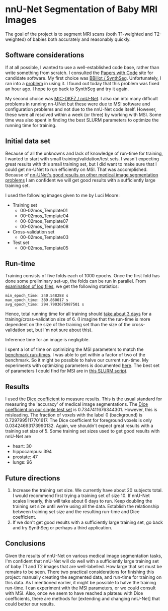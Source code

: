 nnU-Net Segmentation of Baby MRI Images
========================================

The goal of the project is to segment MRI scans (both T1-weighted 
and T2-weighted) of babies both accurately and reasonably quickly.

Software considerations
-----------------------

If at all possible, I wanted to use a well-established code base,
rather than write something from scratch.  I consulted the
[Papers with Code](https://paperswithcode.com/task/brain-segmentation) 
site for candidate software.  My first choice was 
[BBillot / SynthSeg](https://github.com/BBillot/SynthSeg).
Unfortunately, I ran into a [problem](https://github.com/BBillot/SynthSeg/issues/11) in using it.
I found out today that this problem was fixed an hour ago.  I
hope to go back to SynthSeg and try it again.

My second choice was [MIC-DKFZ / nnU-Net](https://github.com/MIC-DKFZ/nnUNet).
I also ran into many difficult problems in running nn-UNet
but these were due to MSI software and configuration problems and not due to the
nnU-Net code itself.  However, these were all resolved within a
week (or three) by working with MSI.  Some time was also spent
in finding the best SLURM parameters to optimize the running time
for training.

Initial data set
----------------

Because of all the unknowns and lack of knowledge of run-time
for training, I wanted to start with small training/validation/test
sets.  I wasn't expecting great results with this small training
set, but I did want to make sure that I could get nn-UNet to run
efficiently on MSI.  That was accomplished.  Because of [nn-UNet's
good results on other medical image segmentation problems](https://arxiv.org/pdf/1809.10486v1.pdf)
I am confident we will get good results with a sufficiently
large training set.

I used the following images given to me by Luci Moore:
* Training set
    * 00-02mos_Template01
    * 00-02mos_Template04
    * 00-02mos_Template07
    * 00-02mos_Template08
* Cross-validation set
    * 00-02mos_Template03
* Test set
    * 00-02mos_Template05

Run-time
--------

Training consists of five folds each of 1000 epochs.  Once
the first fold has done some preliminary set-up, the folds can be
run in parallel.  From [examination of log files](https://github.com/DCAN-Labs/abcd-nn-unet/blob/main/nnunet/util/calculate_epoch_time.py),
we get the following statistics:

    min_epoch_time: 240.548288 s
    max_epoch_time: 389.860017 s
    avg_epoch_time: 294.7903675987501 s

Hence, total running time for all training
should [take about 3 days](https://www.wolframalpha.com/input/?i=1000+*+294.7903675987501+seconds)
for a training/cross-validation size of 6.
(I imagine that the run-time is more dependent
on the size of the training set than the size
of the cross-validation set, but I'm not sure about this).

Inference time for an image is negligible.

I spent a lot of time on optimizing the MSI
parameters to match the 
[benchmark run-times](https://github.com/MIC-DKFZ/nnUNet/blob/master/documentation/expected_epoch_times.md#pytorch-171-compiled-with-cudnn-81077).
I was able to get within a factor of two of 
the benchmark.  So it might be possible to halve
our current run-time.  My experiments with
optimizing parameters is documented 
[here](./params-vs-epoch-time.csv).  The best
set of parameters I could find for MSI are
in [this SLURM script](../slurm/train/RunNnUnetTrain_102_0.sh).

Results
-------

I used the 
[Dice coefficient](https://towardsdatascience.com/metrics-to-evaluate-your-semantic-segmentation-model-6bcb99639aa2#:~:text=Simply%20put%2C%20the%20Dice%20Coefficient,Illustration%20of%20Dice%20Coefficient.) to measure results.
This is the usual standard for measuring the 
'accuracy' of medical image segmentations.
The 
[Dice coefficient on our single test set](../nnunet/evaluation/dice.py) is
0.7347411676344301.  However, this is misleading.  The fraction of 
voxels with the label 0 (background) is
0.7297995117701617.  The Dice coefficient
for foreground voxels is only 0.03424693173990132.
Again, we shouldn't expect great results with
a training set size of 5.  Some training set
sizes used to get good results with nnU-Net are
* heart: 30
* hippocampus: 394
* prostate: 47
* lungs: 96

Future directions
-----------------

1. Increase the training set size.  We currently
have about 20 subjects total.  I would recommend first trying a training set of size 10.  If nnU-Net scales linearly, this will take about 6 days to run.  Keep doubling the training set size until we're using all the data.  Establish the relationship between training set size and the resulting run-time and Dice coefficient.
2. If we don't get good results with a sufficiently large training set, go back and try SynthSeg or perhaps a third application.

Conclusions
-----------

Given the results of nnU-Net on various medical
image segmentation tasks, I'm confident that
nnU-Net will do well with a sufficiently large
training set of baby T1 and T2 images that are
well-labelled.  How large that set must be
remains to be seen.  There two practical
considerations for finishing this project:
manually creating the segmented data, and
run-time for training on this data.  As I mentioned
earlier, it might be possible to halve the 
training run-time.  I can experiment with the 
MSI parameters, or we could consult with MSI.
Also, once we seem to have reached a plateau
with Dice coefficients, there are methods
for 
[extending and changing nnU-Net] that could
better our results.
